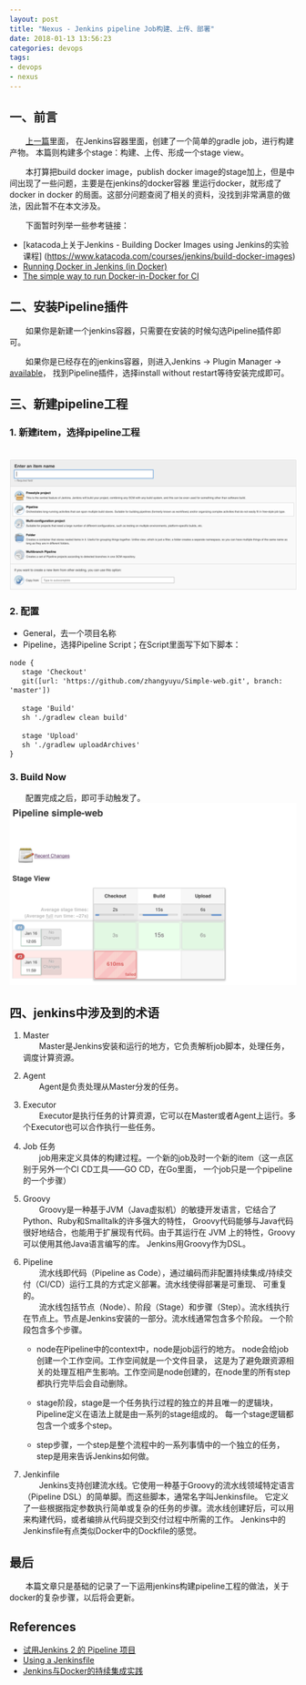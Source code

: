 ```yaml
---
layout: post
title: "Nexus - Jenkins pipeline Job构建、上传、部署"
date: 2018-01-13 13:56:23
categories: devops
tags:
- devops
- nexus
---
```

## 一、前言

　　[上一篇](http://zhangyuyu.github.io/nexus-jenkins-container-gradle-download-dependency/)里面，
在Jenkins容器里面，创建了一个简单的gradle job，进行构建产物。
本篇则构建多个stage：构建、上传、形成一个stage view。

<!-- more -->

　　本打算把build docker image，publish docker image的stage加上，但是中间出现了一些问题，主要是在jenkins的docker容器
里运行docker，就形成了docker in docker 的局面。这部分问题查阅了相关的资料，没找到非常满意的做法，因此暂不在本文涉及。

　　下面暂时列举一些参考链接：

* [katacoda上关于Jenkins - Building Docker Images using Jenkins的实验课程]
(https://www.katacoda.com/courses/jenkins/build-docker-images)
* [Running Docker in Jenkins (in Docker)](http://container-solutions.com/running-docker-in-jenkins-in-docker/)
* [The simple way to run Docker-in-Docker for CI](https://getintodevops.com/blog/the-simple-way-to-run-docker-in-docker-for-ci)

## 二、安装Pipeline插件

　　如果你是新建一个jenkins容器，只需要在安装的时候勾选Pipeline插件即可。

　　如果你是已经存在的jenkins容器，则进入Jenkins -> Plugin Manager -> [available](http://localhost:51001/pluginManager/available)，
找到Pipeline插件，选择install without restart等待安装完成即可。

## 三、新建pipeline工程

### 1. 新建item，选择pipeline工程
　　![](/assets/img/2018/nexus-jenkins-new-item-pipeline.png)

### 2. 配置

* General，去一个项目名称
* Pipeline，选择Pipeline Script；在Script里面写下如下脚本：

```
node {
   stage 'Checkout'
   git([url: 'https://github.com/zhangyuyu/Simple-web.git', branch: 'master'])
   
   stage 'Build'
   sh './gradlew clean build'
   
   stage 'Upload'
   sh './gradlew uploadArchives'
}

```

### 3. Build Now
　　配置完成之后，即可手动触发了。
　　![](/assets/img/2018/nexus-jenkins-pipeline-build.png)

## 四、jenkins中涉及到的术语

1. Master  
　　Master是Jenkins安装和运行的地方，它负责解析job脚本，处理任务，调度计算资源。

2. Agent  
　　Agent是负责处理从Master分发的任务。

3. Executor  
　　Executor是执行任务的计算资源，它可以在Master或者Agent上运行。多个Executor也可以合作执行一些任务。

4. Job 任务  
　　job用来定义具体的构建过程。一个新的job及时一个新的item（这一点区别于另外一个CI CD工具——GO CD，在Go里面，
一个job只是一个pipeline的一个步骤）

5. Groovy  
　　Groovy是一种基于JVM（Java虚拟机）的敏捷开发语言，它结合了Python、Ruby和Smalltalk的许多强大的特性，
Groovy代码能够与Java代码很好地结合，也能用于扩展现有代码。由于其运行在 JVM 上的特性，Groovy可以使用其他Java语言编写的库。
Jenkins用Groovy作为DSL。

6. Pipeline   
　　流水线即代码（Pipeline as Code），通过编码而非配置持续集成/持续交付（CI/CD）运行工具的方式定义部署。流水线使得部署是可重现、
可重复的。  
　　流水线包括节点（Node）、阶段（Stage）和步骤（Step）。流水线执行在节点上。节点是Jenkins安装的一部分。流水线通常包含多个阶段。
一个阶段包含多个步骤。  

    * node在Pipeline中的context中，node是job运行的地方。 node会给job创建一个工作空间。工作空间就是一个文件目录，
    这是为了避免跟资源相关的处理互相产生影响。工作空间是node创建的，在node里的所有step都执行完毕后会自动删除。

    * stage阶段，stage是一个任务执行过程的独立的并且唯一的逻辑块，Pipeline定义在语法上就是由一系列的stage组成的。 
    每一个stage逻辑都包含一个或多个step。

    * step步骤，一个step是整个流程中的一系列事情中的一个独立的任务，step是用来告诉Jenkins如何做。

7. Jenkinfile  
　　Jenkins支持创建流水线。它使用一种基于Groovy的流水线领域特定语言（Pipeline DSL）的简单脚。而这些脚本，通常名字叫Jenkinsfile。
它定义了一些根据指定参数执行简单或复杂的任务的步骤。流水线创建好后，可以用来构建代码，或者编排从代码提交到交付过程中所需的工作。
Jenkins中的Jenkinsfile有点类似Docker中的Dockfile的感觉。

## 最后
　　本篇文章只是基础的记录了一下运用jenkins构建pipeline工程的做法，关于docker的复杂步骤，以后将会更新。

## References
* [试用Jenkins 2 的 Pipeline 项目](https://www.cnblogs.com/wzy5223/p/5554935.html)
* [Using a Jenkinsfile](https://jenkins.io/doc/book/pipeline/jenkinsfile/)
* [Jenkins与Docker的持续集成实践](http://dockone.io/article/2594)
